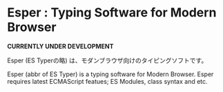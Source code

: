 # Esper : Typing Software for Modern Browser

**CURRENTLY UNDER DEVELOPMENT**

Esper (ES Typerの略) は、モダンブラウザ向けのタイピングソフトです。

Esper (abbr of ES Typer) is a typing software for Modern Browser.
Esper requires latest ECMAScript featues; ES Modules, class syntax and etc.

